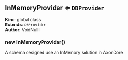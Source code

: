 <a name="InMemoryProvider"></a>

## InMemoryProvider ⇐ <code>DBProvider</code>
**Kind**: global class  
**Extends**: <code>DBProvider</code>  
**Author**: VoidNulll  
<a name="new_InMemoryProvider_new"></a>

### new InMemoryProvider()
A schema designed use an InMemory solution in AxonCore

